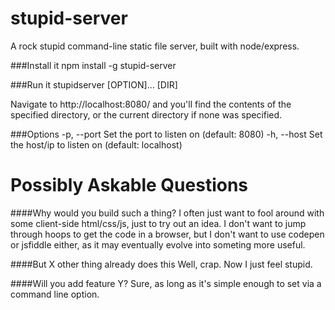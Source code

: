 stupid-server
=============

A rock stupid command-line static file server, built with node/express.

###Install it
    npm install -g stupid-server

###Run it
    stupidserver  [OPTION]... [DIR]

Navigate to http://localhost:8080/ and you'll find the contents of the specified directory, or the current directory if none was specified.

###Options
    -p, --port      Set the port to listen on (default: 8080)
    -h, --host      Set the host/ip to listen on (default: localhost)


Possibly Askable Questions
==========================

####Why would you build such a thing?
I often just want to fool around with some client-side html/css/js, just to try out an idea. I don't want to jump through hoops to get the code in a browser, but I don't want to use codepen or jsfiddle either, as it may eventually evolve into someting more useful.

####But X other thing already does this
Well, crap. Now I just feel stupid.

####Will you add feature Y?
Sure, as long as it's simple enough to set via a command line option.
